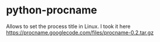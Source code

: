 python-procname
===============

Allows to set the process title in Linux. I took it here https://procname.googlecode.com/files/procname-0.2.tar.gz
